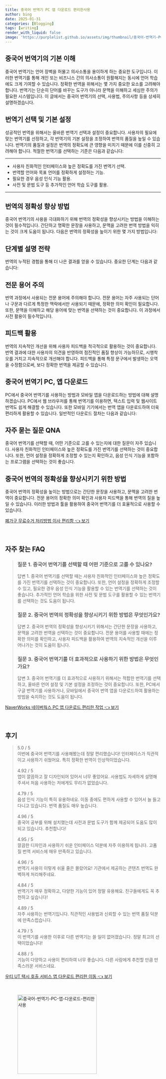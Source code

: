 ```yaml
---
title: 중국어 번역기 PC 앱 다운로드 편리한사용
author: bing
date: 2025-01-31
categories: [Blogging]
tags: [writing]
render_with_liquid: false
image: 'https://purplelist.github.io/assets/img/thumbnail/중국어-번역기-PC-앱-다운로드-편리한사용.webp'
---
```



<h2 id='중국어 번역기의 기본 이해'>중국어 번역기의 기본 이해</h2>

<p>중국어 번역기는 언어 장벽을 허물고 의사소통을 용이하게 하는 중요한 도구입니다. 이러한 번역기를 통해 개인 또는 비즈니스 간의 의사소통이 원활해지는 동시에 언어 학습에도 크게 기여할 수 있습니다. 정확한 번역을 위해서는 몇 가지 중요한 요소를 고려해야 합니다. 번역기는 단순히 단어를 바꾸는 도구가 아니라 문맥을 이해하고 세심한 주의가 필요한 시스템입니다. 이 글에서는 중국어 번역기의 선택, 사용법, 주의사항 등을 상세히 설명하겠습니다.</p>

<h2 id='번역기 선택 및 기본 설정'>번역기 선택 및 기본 설정</h2>

<p>성공적인 번역을 위해서는 올바른 번역기 선택과 설정이 중요합니다. 사용자의 필요에 맞는 번역기를 선정하고, 각 번역기의 기본 설정을 조정하여 번역의 품질을 높일 수 있습니다. 번역기의 품질과 설정은 번역의 정확도에 큰 영향을 미치기 때문에 이를 신중히 고려해야 합니다. 적절한 번역기를 선택하는 기준은 다음과 같습니다:</p>

<hr />

<ul>
    <li>사용자 친화적인 인터페이스와 높은 정확도를 가진 번역기 선택.</li>
    <li>번역할 언어와 목표 언어를 정확하게 설정하는 기능.</li>
    <li>필요한 경우 음성 인식 기능 활용.</li>
    <li>사전 및 문법 도구 등 추가적인 언어 학습 도구를 활용.</li>
</ul>

<hr />

<h2 id='번역의 정확성 향상 방법'>번역의 정확성 향상 방법</h2>

<p>중국어 번역기의 사용을 극대화하기 위해 번역의 정확성을 향상시키는 방법을 이해하는 것이 필수적입니다. 간단하고 명확한 문장을 사용하고, 문맥을 고려한 번역 방법을 익히는 것이 크게 도움이 됩니다. 다음은 번역의 정확성을 높이기 위한 몇 가지 방법입니다:</p>

<h2 id='단계별 설명 전략'>단계별 설명 전략</h2>

<p>번역의 누적된 경험을 통해 더 나은 결과를 얻을 수 있습니다. 중요한 단계는 다음과 같습니다:</p>

<h2 id='전문 용어 주의'>전문 용어 주의</h2>

<p>번역 과정에서 사용되는 전문 용어에 주의해야 합니다. 전문 용어는 자주 사용되는 단어나 구문과 다르게 특정한 맥락에서만 사용되기 때문에, 정확한 의미 확인이 필요합니다. 또한, 문맥을 이해하고 해당 용어에 맞는 번역을 선택하는 것이 중요합니다. 이 과정에서 사전 활용이 필수적입니다.</p>

<h2 id='피드백 활용'>피드백 활용</h2>

<p>번역의 지속적인 개선을 위해 사용자 피드백을 적극적으로 활용하는 것이 중요합니다. 번역 결과에 대한 사용자의 의견을 반영하여 점진적인 품질 향상이 가능하므로, 시행착오를 거치고 지속적으로 개선해야 합니다. 피드백을 통해 특정 문구에서 발생하는 오역을 수정함으로써, 보다 정확한 번역을 제공할 수 있습니다.</p>

<h2 id='중국어 번역기 PC, 앱 다운로드'>중국어 번역기 PC, 앱 다운로드</h2>

<p>PC에서 중국어 번역기를 사용하는 방법과 모바일 앱을 다운로드하는 방법에 대해 설명하겠습니다. PC에서 웹 브라우저를 통해 번역기를 이용하면, 텍스트 입력 및 웹사이트 번역도 쉽게 해결할 수 있습니다. 또한 모바일 기기에서는 번역 앱을 다운로드하여 더욱 편리하게 활용할 수 있습니다. 일반적인 다운로드 절차는 다음과 같습니다:</p>

<h2 id='자주 묻는 질문 QNA'>자주 묻는 질문 QNA</h2>

<p>중국어 번역기를 선택할 때, 어떤 기준으로 고를 수 있는지에 대한 질문이 자주 있습니다. 사용자 친화적인 인터페이스와 높은 정확도를 가진 번역기를 선택하는 것이 중요합니다. 또한, 언어 설정을 정확하게 조정할 수 있는지 확인하고, 음성 인식 기능을 포함하는 프로그램을 선택하는 것이 좋습니다.</p>

<h2 id='중국어 번역의 정확성을 향상시키기 위한 방법'>중국어 번역의 정확성을 향상시키기 위한 방법</h2>

<p>중국어 번역의 정확성을 높이는 방법으로는 간단한 문장을 사용하고, 문맥을 고려한 번역이 중요합니다. 전문 용어의 정확한 의미 확인과 사용자 피드백을 통해 번역의 질을 높일 수 있습니다. 이러한 방법과 툴을 활용하여 중국어 번역기를 더 효율적으로 사용할 수 있습니다.</p>


<p><a class="click-button" title="폐가구 무료수거 처리방법 이사 편리함" href="https://purplelist.github.io/posts/%ED%8F%90%EA%B0%80%EA%B5%AC-%EB%AC%B4%EB%A3%8C%EC%88%98%EA%B1%B0-%EC%B2%98%EB%A6%AC%EB%B0%A9%EB%B2%95-%EC%9D%B4%EC%82%AC-%ED%8E%B8%EB%A6%AC%ED%95%A8/" rel="dofollow">폐가구 무료수거 처리방법 이사 편리함 👈 보기</a></p><br>
<h2 id='자주_찾는_FAQ'>자주 찾는 FAQ</h2>
<div itemscope="" itemtype="https://schema.org/FAQPage"> 
<blockquote> 
<div itemscope="" itemprop="mainEntity" itemtype="https://schema.org/Question"> 
<h3 itemprop="name">질문 1. 중국어 번역기를 선택할 때 어떤 기준으로 고를 수 있나요?</h3> 
<div itemscope="" itemprop="acceptedAnswer" itemtype="https://schema.org/Answer"> 
<span itemprop="text"> 
<p>답변 1. 중국어 번역기를 선택할 때는 사용자 친화적인 인터페이스와 높은 정확도를 가진 번역기를 선택하는 것이 중요합니다. 또한, 언어 설정을 정확하게 조정할 수 있고, 필요한 경우 음성 인식 기능을 활용할 수 있는 번역기를 선택하는 것이 좋습니다. 추가적인 언어 학습을 위한 사전 및 문법 도구를 활용할 수 있는 번역기를 선택하는 것도 도움이 됩니다.</p> 
</span> 
</div> 
</div> 

<div itemscope="" itemprop="mainEntity" itemtype="https://schema.org/Question"> 
<h3 itemprop="name">질문 2. 중국어 번역의 정확성을 향상시키기 위한 방법은 무엇인가요?</h3> 
<div itemscope="" itemprop="acceptedAnswer" itemtype="https://schema.org/Answer"> 
<span itemprop="text"> 
<p>답변 2. 중국어 번역의 정확성을 향상시키기 위해서는 간단한 문장을 사용하고, 문맥을 고려한 번역을 선택하는 것이 중요합니다. 전문 용어를 사용할 때에는 정확한 의미를 확인하고, 사용자 피드백을 활용하여 번역의 지속적인 개선을 이루어나가는 것이 도움이 됩니다.</p> 
</span> 
</div> 
</div> 

<div itemscope="" itemprop="mainEntity" itemtype="https://schema.org/Question"> 
<h3 itemprop="name">질문 3. 중국어 번역기를 더 효과적으로 사용하기 위한 방법은 무엇인가요?</h3> 
<div itemscope="" itemprop="acceptedAnswer" itemtype="https://schema.org/Answer"> 
<span itemprop="text"> 
<p>답변 3. 중국어 번역기를 더 효과적으로 사용하기 위해서는 적합한 번역기를 선택하고, 올바른 언어 설정 및 기본 설정을 조정하는 것이 중요합니다. 또한, PC에서 구글 번역기를 사용하거나, 모바일에서 중국어 번역 앱을 다운로드하여 활용하는 방법을 숙지하는 것도 도움이 됩니다.</p> 
</span> 
</div> 
</div> 
</blockquote> 
</div>
<p><a class="click-button" title="NaverWorks 네이버웍스 PC 앱 다운로드 편리한 작업" href="https://purplelist.github.io/posts/NaverWorks-%EB%84%A4%EC%9D%B4%EB%B2%84%EC%9B%8D%EC%8A%A4-PC-%EC%95%B1-%EB%8B%A4%EC%9A%B4%EB%A1%9C%EB%93%9C-%ED%8E%B8%EB%A6%AC%ED%95%9C-%EC%9E%91%EC%97%85/" rel="dofollow">NaverWorks 네이버웍스 PC 앱 다운로드 편리한 작업 👈 보기</a></p><br>
<h2 id='후기'>후기</h2>
<div itemscope itemtype="https://schema.org/Product">
  <blockquote>
  <div itemprop="review" itemscope itemtype="https://schema.org/Review">
      <div itemprop="reviewRating" itemscope itemtype="https://schema.org/Rating"> <span itemprop="ratingValue">5.0</span> / <span itemprop="bestRating">5</span> </div>
      <span itemprop="reviewBody">이번에 중국어 번역기를 사용해봤는데 정말 편리했습니다! 인터페이스가 직관적이고 사용하기 쉬웠어요. 특히 정확한 번역이 인상적이었습니다.</span>
  </div>
  <br>
  <div itemprop="review" itemscope itemtype="https://schema.org/Review">
      <div itemprop="reviewRating" itemscope itemtype="https://schema.org/Rating"> <span itemprop="ratingValue">4.92</span> / <span itemprop="bestRating">5</span> </div>
      <span itemprop="reviewBody">앱이 깔끔하고 잘 디자인되어 있어서 너무 좋았어요. 사용법도 자세하게 설명해 주셔서 처음 사용하는 저에게도 무리가 없었습니다.</span>
  </div>
  <br>
  <div itemprop="review" itemscope itemtype="https://schema.org/Review">
      <div itemprop="reviewRating" itemscope itemtype="https://schema.org/Rating"> <span itemprop="ratingValue">4.79</span> / <span itemprop="bestRating">5</span> </div>
      <span itemprop="reviewBody">음성 인식 기능이 특히 유용하네요. 이동 중에도 편하게 사용할 수 있어서 늘 들고 다니고 있습니다. 번역 품질도 매우 높습니다.</span>
  </div>
  <br>
  <div itemprop="review" itemscope itemtype="https://schema.org/Review">
      <div itemprop="reviewRating" itemscope itemtype="https://schema.org/Rating"> <span itemprop="ratingValue">4.96</span> / <span itemprop="bestRating">5</span> </div>
      <span itemprop="reviewBody">중국어 공부를 위해 설치했는데 사전과 문법 도구가 함께 제공되어 도움도 많이 되고 있습니다. 추천합니다!</span>
  </div>
  <br>
  <div itemprop="review" itemscope itemtype="https://schema.org/Review">
      <div itemprop="reviewRating" itemscope itemtype="https://schema.org/Rating"> <span itemprop="ratingValue">4.95</span> / <span itemprop="bestRating">5</span> </div>
      <span itemprop="reviewBody">깔끔한 디자인과 사용하기 쉬운 인터페이스 덕분에 자주 이용하게 됩니다. 고품질 번역 서비스에 매우 만족하고 있습니다.</span>
  </div>
  <br>
  <div itemprop="review" itemscope itemtype="https://schema.org/Review">
      <div itemprop="reviewRating" itemscope itemtype="https://schema.org/Rating"> <span itemprop="ratingValue">4.96</span> / <span itemprop="bestRating">5</span> </div>
      <span itemprop="reviewBody">번역기 사용이 이렇게 쉬울 줄은 몰랐어요! 기관에서 제공하는 콘텐츠 번역도 완벽하게 처리해주네요.</span>
  </div>
  <br>
  <div itemprop="review" itemscope itemtype="https://schema.org/Review">
      <div itemprop="reviewRating" itemscope itemtype="https://schema.org/Rating"> <span itemprop="ratingValue">4.84</span> / <span itemprop="bestRating">5</span> </div>
      <span itemprop="reviewBody">번역기가 매우 정확하고, 다양한 기능이 있어 정말 유용해요. 친구들에게도 꼭 추천하고 싶습니다!</span>
  </div>
  <br>
  <div itemprop="review" itemscope itemtype="https://schema.org/Review">
      <div itemprop="reviewRating" itemscope itemtype="https://schema.org/Rating"> <span itemprop="ratingValue">4.89</span> / <span itemprop="bestRating">5</span> </div>
      <span itemprop="reviewBody">자주 사용하는 번역기입니다. 직관적인 사용법과 신뢰할 수 있는 번역 품질 덕분에 만족스럽습니다.</span>
  </div>
  <br>
  <div itemprop="review" itemscope itemtype="https://schema.org/Review">
      <div itemprop="reviewRating" itemscope itemtype="https://schema.org/Rating"> <span itemprop="ratingValue">4.79</span> / <span itemprop="bestRating">5</span> </div>
      <span itemprop="reviewBody">이 번역기를 사용한 이후로 다른 번역기는 쓸 일이 없어졌습니다. 정말 최고의 선택이었습니다!</span>
  </div>
  <br>
  <div itemprop="review" itemscope itemtype="https://schema.org/Review">
      <div itemprop="reviewRating" itemscope itemtype="https://schema.org/Rating"> <span itemprop="ratingValue">4.88</span> / <span itemprop="bestRating">5</span> </div>
      <span itemprop="reviewBody">기능이 다양하고 사용이 편리하여 너무 좋습니다. 다른 사람에게 추천할 만큼 만족스러운 서비스네요.</span>
  </div>
  </blockquote>
</div>
<p><a class="click-button" title="우티 UT 택시 호출 서비스 앱 다운로드 편리한 이동" href="https://purplelist.github.io/posts/%EC%9A%B0%ED%8B%B0-UT-%ED%83%9D%EC%8B%9C-%ED%98%B8%EC%B6%9C-%EC%84%9C%EB%B9%84%EC%8A%A4-%EC%95%B1-%EB%8B%A4%EC%9A%B4%EB%A1%9C%EB%93%9C-%ED%8E%B8%EB%A6%AC%ED%95%9C-%EC%9D%B4%EB%8F%99/" rel="dofollow">우티 UT 택시 호출 서비스 앱 다운로드 편리한 이동 👈 보기</a></p><br>
<figure class="image"><img src="https://purplelist.github.io/assets/img/thumbnail/중국어-번역기-PC-앱-다운로드-편리한사용.webp" alt="중국어-번역기-PC-앱-다운로드-편리한사용" width="256" height="256"></figure>